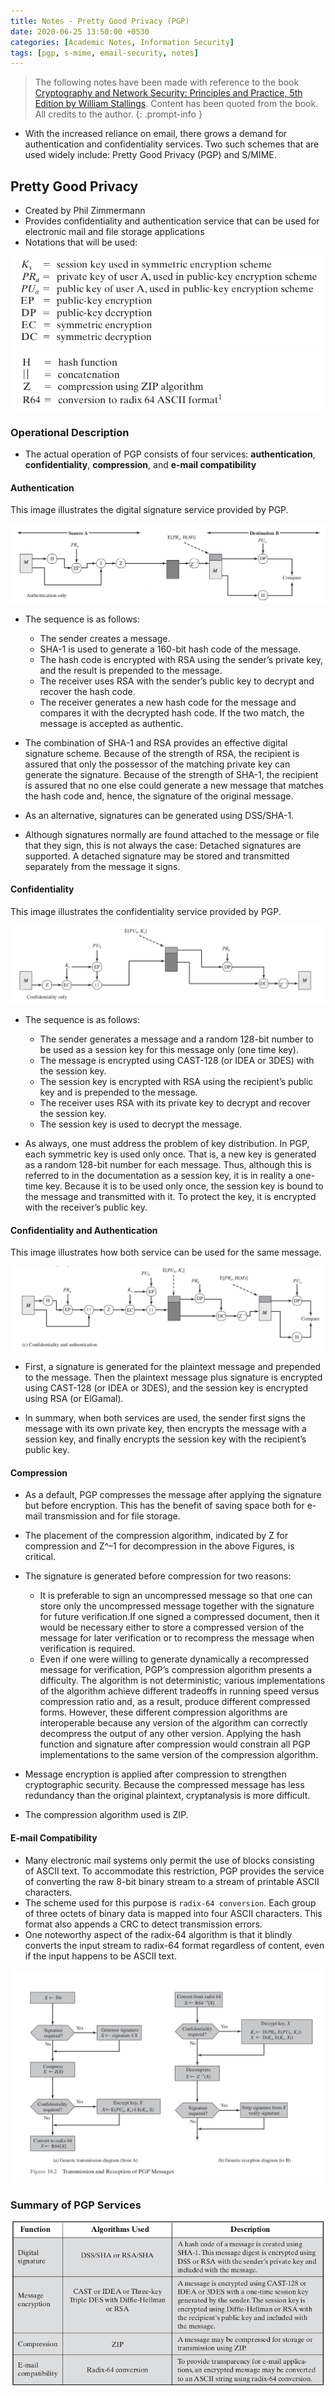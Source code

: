 ```yaml
---
title: Notes - Pretty Good Privacy (PGP)
date: 2020-06-25 13:50:00 +0530
categories: [Academic Notes, Information Security]
tags: [pgp, s-mime, email-security, notes]
---
```


> The following notes have been made with reference to the book [Cryptography and Network Security: Principles and Practice, 5th Edition by William Stallings](https://www.pearson.com/us/higher-education/product/Stallings-Cryptography-and-Network-Security-Principles-and-Practice-5th-Edition/9780136097044.html). Content has been quoted from the book. All credits to the author.
{: .prompt-info }

- With the increased reliance on email, there grows a demand for authentication and confidentiality services. Two such schemes that are used widely include: Pretty Good Privacy (PGP) and S/MIME.

## Pretty Good Privacy
- Created by Phil Zimmermann
- Provides confidentiality and authentication service that can be used for electronic mail and file storage applications
- Notations that will be used:

![Notations](/assets/img/posts/email-security/PGP-notation-1.png "Notations")
![Notations](/assets/img/posts/email-security/PGP-notation-2.png "Notations")

### Operational Description
- The actual operation of PGP consists of four services: **authentication**, **confidentiality**, **compression**, and **e-mail compatibility**

#### Authentication

This image illustrates the digital signature service provided by PGP.

![Authentication Service](/assets/img/posts/email-security/PGP-authentication.png "Authentication Service")

- The sequence is as follows:
    - The sender creates a message.
    - SHA-1 is used to generate a 160-bit hash code of the message.
    - The hash code is encrypted with RSA using the sender’s private key, and the result is prepended to the message.
    - The receiver uses RSA with the sender’s public key to decrypt and recover the hash code.
    - The receiver generates a new hash code for the message and compares it with the decrypted hash code. If the two match, the message is accepted as authentic.

- The combination of SHA-1 and RSA provides an effective digital signature scheme. Because of the strength of RSA, the recipient is assured that only the possessor of the matching private key can generate the signature. Because of the
strength of SHA-1, the recipient is assured that no one else could generate a new message that matches the hash code and, hence, the signature of the original message.
- As an alternative, signatures can be generated using DSS/SHA-1.
- Although signatures normally are found attached to the message or file that they sign, this is not always the case: Detached signatures are supported. A detached signature may be stored and transmitted separately from the message it signs.

#### Confidentiality

This image illustrates the confidentiality service provided by PGP.

![Confidentiality Service](/assets/img/posts/email-security/PGP-confidentiality.png "Confidentiality Service")

- The sequence is as follows:
    - The sender generates a message and a random 128-bit number to be used as a session key for this message only (one time key).
    - The message is encrypted using CAST-128 (or IDEA or 3DES) with the session key.
    - The session key is encrypted with RSA using the recipient’s public key and is prepended to the message.
    - The receiver uses RSA with its private key to decrypt and recover the session key.
    - The session key is used to decrypt the message.

- As always, one must address the problem of key distribution. In PGP, each symmetric key is used only once. That is, a new key is generated as a random 128-bit number for each message. Thus, although this is referred to in the documentation as a session key, it is in reality a one-time key. Because it is to be used only once, the session key is bound to the message and transmitted with it. To protect the key, it is encrypted with the receiver’s public key.

#### Confidentiality and Authentication

This image illustrates how both service can be used for the same message.

![Authentication and Confidentiality Service](/assets/img/posts/email-security/PGP-auth-and-confidentiality.png "Authentication and Confidentiality Service")

- First, a signature is generated for the plaintext message and prepended to the message. Then the plaintext message plus signature is encrypted using CAST-128 (or IDEA or 3DES), and the session key is encrypted using RSA (or ElGamal).

- In summary, when both services are used, the sender first signs the message with its own private key, then encrypts the message with a session key, and finally encrypts the session key with the recipient’s public key.

#### Compression

- As a default, PGP compresses the message after applying the signature but before encryption. This has the benefit of saving space both for e-mail transmission and for file storage.

- The placement of the compression algorithm, indicated by Z for compression and Z^–1 for decompression in the above Figures, is critical.

- The signature is generated before compression for two reasons:
    - It is preferable to sign an uncompressed message so that one can store only the uncompressed message together with the signature for future verification.If one signed a compressed document, then it would be necessary either to store a compressed version of the message for later verification or to recompress the message when verification is required.
    - Even if one were willing to generate dynamically a recompressed message for verification, PGP’s compression algorithm presents a difficulty. The algorithm is not deterministic; various implementations of the algorithm achieve different tradeoffs in running speed versus compression ratio and, as a result, produce different compressed forms. However, these different compression algorithms are interoperable because any version of the algorithm can correctly decompress the output of any other version. Applying the hash function and signature after compression would constrain all PGP implementations to the same version of the compression algorithm.

- Message encryption is applied after compression to strengthen cryptographic security. Because the compressed message has less redundancy than the original plaintext, cryptanalysis is more difficult.

- The compression algorithm used is ZIP.

#### E-mail Compatibility

- Many electronic mail systems only permit the use of blocks consisting of ASCII text. To accommodate this restriction, PGP provides the service of converting the raw 8-bit binary stream to a stream of printable ASCII characters.
- The scheme used for this purpose is `radix-64 conversion`. Each group of three octets of binary data is mapped into four ASCII characters. This format also appends a CRC to detect transmission errors.
- One noteworthy aspect of the radix-64 algorithm is that it blindly converts the input stream to radix-64 format regardless of content, even if the input happens to be ASCII text.

![Transmission and Reception of PGP Messages](/assets/img/posts/email-security/PGP-transmission-reception.png "Transmission and Reception of PGP Messages")

### Summary of PGP Services

![Summary of PGP Services](/assets/img/posts/email-security/PGP-services-summary.png "Summary of PGP Services")
